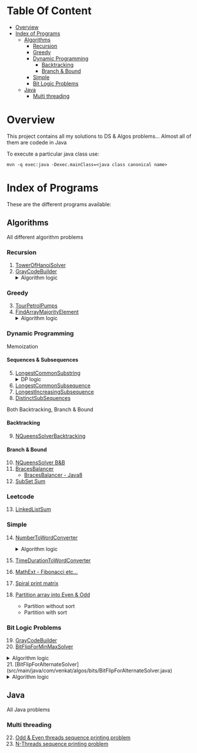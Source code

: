 # Table Of Content
   * [Overview](#overview)
   * [Index of Programs](#index-of-programs)
     * [Algorithms](#algorithms)
       * [Recursion](#recursion)
       * [Greedy](#greedy)
       * [Dynamic Programming](#dynamic-programming)
         * [Backtracking](#backtracking)
         * [Branch & Bound](#branch--bound)
       * [Simple](#simple)
       * [Bit Logic Problems](#bit-logic-problems)
     * [Java](#java)
       * [Multi threading](#multi-threading)
# Overview
This project contains all my solutions to DS & Algos problems... Almost all of them are codede in Java 

To execute a particular java class use:

```
mvn -q exec:java -Dexec.mainClass=<java class canonical name>
```
# Index of Programs
These are the different programs available:

## Algorithms
All different algorithm problems

### Recursion
1. [TowerOfHanoiSolver](src/main/java/com/venkat/algos/recursive/TowerOfHanoiSolver.java)
2. [GrayCodeBuilder](src/main/java/com/venkat/algos/recursive/GrayCodeBuilder.java)
   <details>
      <summary>Algorithm logic</summary>
      <p>
         <ul>
             <li>if numBits = 1, <code>return [0, 1]</code></li>
             <li>else (for all numBits > 1)
                 <ul>
                    <li>L for (n-1) = Get GrayCode list for (numBits - 1)
                    <li>L for (n) = <code>['0' + L for (n-1), '1' + reverse(L for (n-1))]</code>
                </ul>
            </li>
         </ul>
      </p>
   </details>

### Greedy
3. [TourPetrolPumps](src/main/java/com/venkat/algos/greedy/TourPetrolPumpSolverOptimized.java)
4. [FindArrayMajorityElement](src/main/java/com/venkat/algos/greedy/MajorityElementsSolver.java)
   <details>
      <summary>Algorithm logic</summary>
      <p>
         <div>Ref URL: https://www.geeksforgeeks.org/majority-element/</div>
         <div>Use Moore's voting algorithm to get in O(N) time.</div>
         <ul>
             <li>
                 In the first pass, find potential majority element using simple heuristic logic:<p>
                 <code>
                     majorityElementIdx = 1, majorityElementCount = 1<p>
                     for (i in 1..arr.length)<p>
                         if (arr[i] == arr[i-1]) i is potential candidate, majorityElementCount++<p>
                         else majorityElementCount--<p>
                         <p>
                         if (majorityElementCount == 0) set majorityElementIdx = i + 1, majorityElementCount = 0
                 </code>
             </li>
             <li>Iterate the array again to get count of <code>arr[majorityElementIdx]</code></li>
         </ul>
      </p>
   </details>

### Dynamic Programming

Memoization
#### Sequences & Subsequences
5. [LongestCommonSubstring](src/main/java/com/venkat/algos/dp/seq/LCSSubStringSolver.java)
   <details>
      <summary>DP logic</summary>
      <p>
          <ul>
              <li>
                  <b>Sub problem/Memoization definition: </b><code>Longest substr@(i, j) = s1[i] == s2[j] ? Longest substr(i-1)(j-1) + 1 : 0!</code>
              </li>
              <li>
                  <b>Reducion logic: </b>Find index(i) in the memoized array which has largest value. <code>s1.substring(i - longestVal, longestVal)</code> is the longest common substring...
              </li>
          </ul>
      </p>
   </details>
6. [LongestCommonSubsequence](src/main/java/com/venkat/algos/dp/seq/LCSStringSolver.java)
7. [LongestIncreasingSubsequence](src/main/java/com/venkat/algos/dp/seq/LISSolver.java)
8. [DistinctSubSequences](src/main/java/com/venkat/algos/dp/seq/DSSolver.java)

Both Backtracking, Branch & Bound
#### Backtracking
9. [NQueensSolverBacktracking](src/main/java/com/venkat/algos/dp/nqueens/NQueensSolverBacktracking.java)

#### Branch & Bound
10. [NQueensSolver B&B](src/main/java/com/venkat/algos/dp/nqueens/NQueensSolverBB.java)
11. [BracesBalancer](src/main/java/com/venkat/algos/dp/BracesBalancer.java)
    * [BracesBalancer - Java8](src/main/java/com/venkat/algos/dp/BracesBalancerJava8.java)
12. [SubSet Sum](src/main/java/com/venkat/algos/dp/SubSetSumSolver.java)

### Leetcode
13. [LinkedListSum](src/main/java/com/venkat/algos/leet/LinkedListSum.java)

### Simple
14. [NumberToWordConverter](src/main/java/com/venkat/algos/simple/NumberToWordConverter.java)
    <details>
       <summary>Algorithm logic</summary>
       <p>
          <ul>
              <li><b>For Million system:</b> Have a method that converts <a href="src/main/java/com/venkat/algos/simple/NumberToWordConverter.java#L69-L92">3-digit number to words</a>. Then, we can <a href="src/main/java/com/venkat/algos/simple/NumberToWordConverter.java#L124-L138">repeatedly call this method for every three digits and keep adding suitable suffixes</a> like - Thousand, Million, Billion etc...
              </li>
          </ul>
       </p>
    </details>

15. [TimeDurationToWordConverter](src/main/java/com/venkat/algos/simple/TimeDurationToWordConverter.java)
16. [MathExt - Fibonacci etc...](src/main/java/com/venkat/algos/simple/MathExt.java)
17. [Spiral print matrix](src/main/java/com/venkat/algos/simple/MatrixSpiralPrinter.java)
18. [Partition array into Even & Odd](src/main/java/com/venkat/algos/simple/DutchOddEvenPartitioner.java)
    * Partition without sort
    * Partition with sort

### Bit Logic Problems
19. [GrayCodeBuilder](src/main/java/com/venkat/algos/recursive/GrayCodeBuilder.java)
20. [BitFlipForMinMaxSolver](src/main/java/com/venkat/algos/bits/BitFlipForMinMaxSolver.java)
   <details>
      <summary>Algorithm logic</summary>
      <p>
        The problem is to find distance of given bit-sequence to closest of the two - All zeeros (000...) or All ones (111...). Given below is a simple heuristic to follow:
        <ul>
          <li>Check the left most bit: <code>retainBit</code> - If Zero, then move towards flipping remaining to all Zeros(000...). If One, then move towards flipping remaining to all Ones(111...)</li>
          <li>For each of the reamining bit positions - If they are not same as <code>retainBit</code>, keep flipping from that position onwards</li>
        </ul>
      </p>
   </details>
21. [BitFlipForAlternateSolver](src/main/java/com/venkat/algos/bits/BitFlipForAlternateSolver.java)
    <details>
       <summary>Algorithm logic</summary>
       <p>
         <ol>
           <li>Only two alternate sequences are possible: ZERO_ONE (01) or ONE_ZERO (10).</li>
           <li>So, pick one of the sequence - say ZERO_ONE and find the distance of given bit string to this alternating sequence (0101...) i.e. how many bits in given bit string need to be flipped to match the alternating sequence (010101...).
             <ul>
               <li>This can be done by <a href="src/main/java/com/venkat/algos/bits/BitFlipForAlternateSolver.java#L64-L72">map-reduce logic Sum[pos=0-len](bitStrArray[pos] ^ templateStrArray[pos % 2])</a>.</li>
             </ul>
           </li>
           <li>Distance to other sequence - ONE_ZERO = bitStr.length - above calculated distance</li>
           <li>Pick the <a href="src/main/java/com/venkat/algos/bits/BitFlipForAlternateSolver.java#L104-L122">closest from above two and solve</a></li>
         </ol>
       </p>
    </details>

## Java
All Java problems

### Multi threading
22. [Odd & Even threads sequence printing problem](src/main/java/com/venkat/java/threads/OddEvenThreadPrinter.java)
23. [N-Threads sequence printing problem](src/main/java/com/venkat/java/threads/NThreadPrinter.java)
